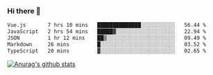 ### Hi there 👋



<!--
**webB1an/webB1an** is a ✨ _special_ ✨ repository because its `README.md` (this file) appears on your GitHub profile.

Here are some ideas to get you started:

- 🔭 I’m currently working on ...
- 🌱 I’m currently learning ...
- 👯 I’m looking to collaborate on ...
- 🤔 I’m looking for help with ...
- 💬 Ask me about ...
- 📫 How to reach me: ...
- 😄 Pronouns: ...
- ⚡ Fun fact: ...
-->

<!--START_SECTION:waka-->

```txt
Vue.js       7 hrs 10 mins   ██████████████░░░░░░░░░░░   56.44 %
JavaScript   2 hrs 54 mins   █████▓░░░░░░░░░░░░░░░░░░░   22.94 %
JSON         1 hr 12 mins    ██▒░░░░░░░░░░░░░░░░░░░░░░   09.49 %
Markdown     26 mins         █░░░░░░░░░░░░░░░░░░░░░░░░   03.52 %
TypeScript   20 mins         ▓░░░░░░░░░░░░░░░░░░░░░░░░   02.65 %
```

<!--END_SECTION:waka-->


[![Anurag's github stats](https://github-readme-stats.vercel.app/api?username=webB1an&show_icons=true&theme=radical)](https://github.com/anuraghazra/github-readme-stats)

